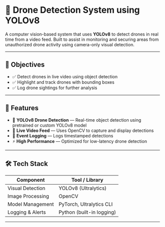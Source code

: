 # 🚁 Drone Detection System using YOLOv8

A computer vision-based system that uses **YOLOv8** to detect drones in real time from a video feed. Built to assist in monitoring and securing areas from unauthorized drone activity using camera-only visual detection.

---

## 🎯 Objectives

- ✅ Detect drones in live video using object detection
- ✅ Highlight and track drones with bounding boxes
- ✅ Log drone sightings for further analysis

---

## 🧠 Features

- 📸 **YOLOv8 Drone Detection** — Real-time object detection using pretrained or custom YOLOv8 model
- 🔄 **Live Video Feed** — Uses OpenCV to capture and display detections
- 💾 **Event Logging** — Logs timestamped detections
- ⚡ **High Performance** — Optimized for low-latency drone detection

---

## 🛠 Tech Stack

| Component       | Tool / Library           |
|------------------|---------------------------|
| Visual Detection | YOLOv8 (Ultralytics)      |
| Image Processing | OpenCV                    |
| Model Management | PyTorch, Ultralytics CLI  |
| Logging & Alerts | Python (built-in logging) |

---
